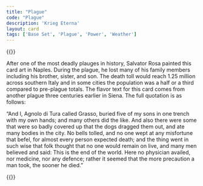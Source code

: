 ```yaml
---
title: "Plague"
code: "Plague"
description: 'Krieg Eterna'
layout: card
tags: ['Base Set', 'Plague', 'Power', 'Weather']
---
```

{{<card-detail-page title="Plague" artwork="Human Fragility by Salvator Rosa (17th century)">}}
<p>
After one of the most deadly plauges in history, Salvator Rosa painted this card art in Naples. During the plague, he lost many of his family members including his brother, sister, and son. The death toll would reach 1.25 million across southern Italy and in some cities the population was a half or a third compared to pre-plague totals. The flavor text for this card comes from another plague three centuries earlier in Siena. The full quotation is as follows: 
</p>
<p>
“And I, Agnolo di Tura called Grasso, buried five of my sons in one trench with my own hands; and many others did the like. And also there were some that were so badly covered up that the dogs dragged them out, and ate many bodies in the city. No bells tolled, and no one wept at any misfortune that befel, for almost every person expected death; and the thing went in such wise that folk thought that no one would remain on live, and many men believed and said: This is the end of the world. Here no physician availed, nor medicine, nor any defence; rather it seemed that the more precaution a man took, the sooner he died.” 
</p>
{{</card-detail-page>}}